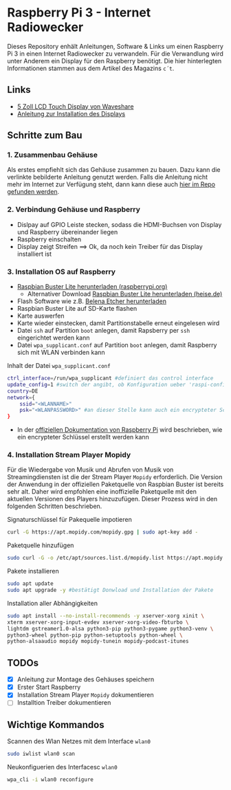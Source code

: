 # Raspberry Pi 3 - Internet Radiowecker

Dieses Repository enhält Anleitungen, Software & Links um einen Raspberry Pi
3 in einen Internet Radiowecker zu verwandeln. Für die Verwandlung wird unter
Anderem ein Display für den Raspberry benötigt. Die hier hinterlegten
Informationen stammen aus dem Artikel des Magazins `c´t`.

## Links

- [5 Zoll LCD Touch Display von Waveshare](https://www.waveshare.com/5inch-hdmi-lcd-with-bicolor-case.htm)
- [Anleitung zur Installation des Displays](https://www.waveshare.com/img/devkit/accessories/5inch-HDMI-LCD-Bicolor-Holder/5inch-HDMI-LCD-Bicolor-Holder-LCD-assemble.jpg)

## Schritte zum Bau

### 1. Zusammenbau Gehäuse

Als erstes empfiehlt sich das Gehäuse zusammen zu bauen. Dazu kann die verlinkte bebilderte Anleitung genutzt werden.
Falls die Anleitung nicht mehr im Internet zur Verfügung steht, dann kann diese auch
[hier im Repo gefunden werden](assets/installation-case/5inch-HDMI-LCD-Bicolor-Holder-LCD-assemble.jpg).

### 2. Verbindung Gehäuse und Raspberry

- Dislpay auf GPIO Leiste stecken, sodass die HDMI-Buchsen von Display und Raspberry übereinander liegen
- Raspberry einschalten
- Display zeigt Streifen ==> Ok, da noch kein Treiber für das Display installiert ist

### 3. Installation OS auf Raspberry

- [Raspbian Buster Lite herunterladen (raspberrypi.org)](https://www.raspberrypi.org/downloads/raspbian/)
  - Alternativer Download [Raspbian Buster Lite herunterladen (heise.de)](https://www.heise.de/download/product/raspbian-91329)
- Flash Software wie z.B. [Belena Etcher herunterladen](https://www.balena.io/etcher/)
- Raspbian Buster Lite auf SD-Karte flashen
- Karte auswerfen
- Karte wieder einstecken, damit Partitionstabelle erneut eingelesen wird
- Datei `ssh` auf Partition `boot` anlegen, damit Rapsberry per `ssh` eingerichtet werden kann
- Datei `wpa_supplicant.conf` auf Partition `boot` anlegen, damit Raspberry sich mit WLAN verbinden kann

Inhalt der Datei `wpa_supplicant.conf`

```bash
ctrl_interface=/run/wpa_supplicant #definiert das control interface
update_config=1 #switch der angibt, ob Konfiguration ueber 'raspi-config' geaendert werden kann
country=DE
network={
    ssid="<WLANNAME>"
    psk="<WLANPASSWORD>" #an dieser Stelle kann auch ein encrypteter Schlüssel angegeben werden
}
```

- In der [offiziellen Dokumentation von Raspberry Pi](https://www.raspberrypi.org/documentation/configuration/wireless/wireless-cli.md) wird beschrieben, wie ein encrypteter Schlüssel erstellt werden kann


### 4. Installation Stream Player Mopidy

Für die Wiedergabe von Musik und Abrufen von Musik von Streamingdiensten ist die der Stream Player `Mopidy`
erforderlich. Die Version der Anwendung in der offiziellen Paketquelle von Raspbian Buster ist bereits sehr
alt. Daher wird empfohlen eine inoffizielle Paketquelle mit den aktuellen Versionen des Players hinzuzufügen.
Dieser Prozess wird in den folgenden Schritten beschrieben.

Signaturschlüssel für Pakequelle impotieren

```bash
curl -G https://apt.mopidy.com/mopidy.gpg | sudo apt-key add -
```

Paketquelle hinzufügen

```bash
sudo curl -G -o /etc/apt/sources.list.d/mopidy.list https://apt.mopidy.com/buster.list
```

Pakete installieren

```bash
sudo apt update
sudo apt upgrade -y #bestätigt Donwload und Installation der Pakete
```

Installation aller Abhängigkeiten

```bash
sudo apt install --no-install-recommends -y xserver-xorg xinit \
xterm xserver-xorg-input-evdev xserver-xorg-video-fbturbo \
lightdm gstreamer1.0-alsa python3-pip python3-pygame python3-venv \
python3-wheel python-pip python-setuptools python-wheel \
python-alsaaudio mopidy mopidy-tunein mopidy-podcast-itunes
```

## TODOs

- [x] Anleitung zur Montage des Gehäuses speichern
- [x] Erster Start Raspberry
- [x] Installation Stream Player `Mopidy` dokumentieren
- [ ] Installtion Treiber dokumentieren

## Wichtige Kommandos

Scannen des Wlan Netzes mit dem Interface `wlan0`

```bash
sudo iwlist wlan0 scan
```

Neukonfiguerien des Interfacesc `wlan0`

```bash
wpa_cli -i wlan0 reconfigure
```
